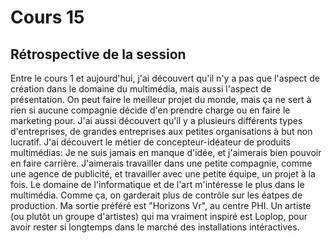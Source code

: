 # Cours 15
## Rétrospective de la session



Entre le cours 1 et aujourd'hui, j'ai découvert qu'il n'y a pas que l'aspect de création dans le domaine du multimédia, mais aussi l'aspect de présentation. On peut faire le meilleur projet du monde, mais ça ne sert à rien si aucune compagnie décide d'en prendre charge ou en faire le marketing pour. J'ai aussi découvert qu'il y a plusieurs différents types d'entreprises, de grandes entreprises aux petites organisations à but non lucratif. J'ai découvert le métier de concepteur-idéateur de produits multimédias: Je ne suis jamais en manque d'idée, et j'aimerais bien pouvoir en faire carrière. J'aimerais travailler dans une petite compagnie, comme une agence de publicité, et travailler avec une petite équipe, un projet à la fois. Le domaine de l'informatique et de l'art m'intéresse le plus dans le multimédia. Comme ça, on garderait plus de contrôle sur les éatpes de production. Ma sortie préféré est "Horizons Vr", au centre PHI. Un artiste (ou plutôt un groupe d'artistes) qui ma vraiment inspiré est Loplop, pour avoir rester si longtemps dans le marché des installations intéractives. 
